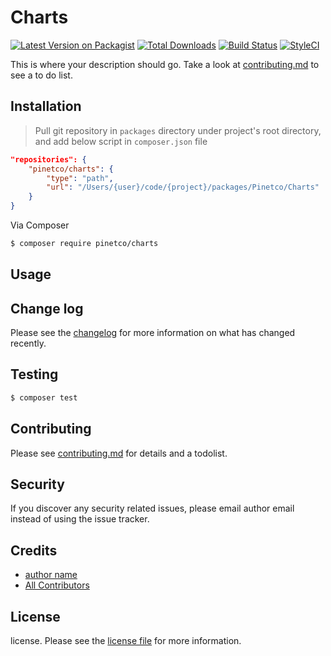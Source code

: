 # Charts

[![Latest Version on Packagist][ico-version]][link-packagist]
[![Total Downloads][ico-downloads]][link-downloads]
[![Build Status][ico-travis]][link-travis]
[![StyleCI][ico-styleci]][link-styleci]

This is where your description should go. Take a look at [contributing.md](contributing.md) to see a to do list.

## Installation

> Pull git repository in `packages` directory under project's root directory, and add below script in `composer.json` file

```json
"repositories": {
    "pinetco/charts": {
        "type": "path",
        "url": "/Users/{user}/code/{project}/packages/Pinetco/Charts"
    }
}
```

Via Composer

``` bash
$ composer require pinetco/charts
```

## Usage

## Change log

Please see the [changelog](changelog.md) for more information on what has changed recently.

## Testing

``` bash
$ composer test
```

## Contributing

Please see [contributing.md](contributing.md) for details and a todolist.

## Security

If you discover any security related issues, please email author email instead of using the issue tracker.

## Credits

- [author name][link-author]
- [All Contributors][link-contributors]

## License

license. Please see the [license file](license.md) for more information.

[ico-version]: https://img.shields.io/packagist/v/pinetco/charts.svg?style=flat-square
[ico-downloads]: https://img.shields.io/packagist/dt/pinetco/charts.svg?style=flat-square
[ico-travis]: https://img.shields.io/travis/pinetco/charts/master.svg?style=flat-square
[ico-styleci]: https://styleci.io/repos/12345678/shield

[link-packagist]: https://packagist.org/packages/pinetco/charts
[link-downloads]: https://packagist.org/packages/pinetco/charts
[link-travis]: https://travis-ci.org/pinetco/charts
[link-styleci]: https://styleci.io/repos/12345678
[link-author]: https://github.com/pinetco
[link-contributors]: ../../contributors
